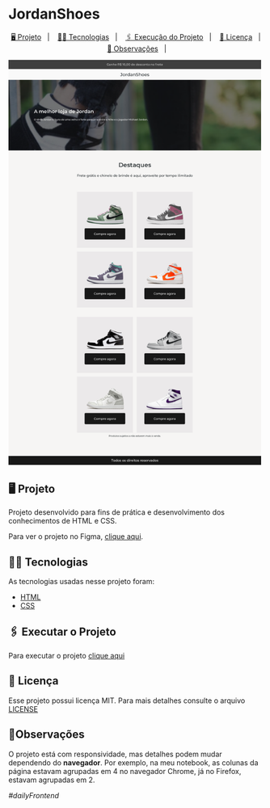 # JordanShoes 
<p align="center">
      <a href="#-projeto">🖥 Projeto</a>&nbsp;&nbsp;&nbsp;|&nbsp;&nbsp;&nbsp;
      <a href="#-tecnologias">👨‍💻 Tecnologias</a>&nbsp;&nbsp;&nbsp;|&nbsp;&nbsp;&nbsp;
      <a href="#-executar-o-projeto">🖇 Execução do Projeto</a>&nbsp;&nbsp;&nbsp;|&nbsp;&nbsp;&nbsp;
      <a href="#-licença">📃 Licença</a>&nbsp;&nbsp;&nbsp;|&nbsp;&nbsp;&nbsp;
      <a href="#-licença">📌 Observações</a>&nbsp;&nbsp;&nbsp;|&nbsp;&nbsp;&nbsp;
</p>

  <p><img src="home.png" style="width: 500px"></p>
  
  ## 🖥 Projeto
  Projeto desenvolvido para fins de prática e desenvolvimento dos conhecimentos de HTML e CSS.
  <p>Para ver o projeto no Figma, <a href="https://www.figma.com/file/OFPmaR4BYJd7QeChEOzHgL/Desafios---Codel%C3%A2ndia-(Copy)?node-id=0%3A1">clique aqui</a>.</p>

  ## 👨‍💻 Tecnologias
  As tecnologias usadas nesse projeto foram:
  - [HTML](https://developer.mozilla.org/en-US/docs/Web/HTML)
  - [CSS](https://developer.mozilla.org/en-US/docs/Web/CSS)

  ## 🖇 Executar o Projeto
  Para executar o projeto <a href="https://ednaldo-byte.github.io/JordanShoes/">clique aqui</a>


  ##  📃 Licença
  Esse projeto possui licença MIT. Para mais detalhes consulte o arquivo [LICENSE](LICENSE.md)

  ## 📌Observações
  O projeto está com responsividade, mas detalhes podem mudar dependendo do **navegador**. Por exemplo, na meu notebook, as colunas da página estavam agrupadas em 4 no navegador Chrome, já no Firefox, estavam agrupadas em 2.
 *<p>#dailyFrontend</p>*
